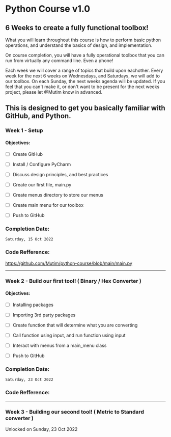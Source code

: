# **Python Course v1.0**

## 6 Weeks to create a fully functional toolbox!

What you will learn throughout this course is how to perform basic python operations, and understand the basics of design, and implementation. 

On course completion, you will have a fully operational toolbox that you can run from virtually any command line. Even a phone!

Each week we will cover a range of topics that build upon eachother. Every week for the next 6 weeks on Wednesdays, and Saturdays, we will add to our toolbox. 
On each Sunday, the next weeks agenda will be updated. If you feel that you can't make it, or don't want to be present for the next weeks project, please let @Mutim know in advanced. 

This is designed to get you basically familiar with GitHub, and Python.
---

### Week 1 - Setup

#### Objectives:


- [ ] Create GitHub
- [ ] Install / Configure PyCharm
- [ ] Discuss design principles, and best practices
- [ ] Create our first file, main.py
- [ ] Create menus directory to store our menus
- [ ] Create main menu for our toolbox
- [ ] Push to GitHub


### Completion Date:
    Saturday, 15 Oct 2022


### Code Refference:
https://github.com/Mutim/python-course/blob/main/main.py
        
---
### Week 2 - Build our first tool! ( Binary / Hex Converter )

#### Objectives:


- [ ] Installing packages
- [ ] Importing 3rd party packages
- [ ] Create function that will determine what you are converting
- [ ] Call function using input, and run function using input
- [ ] Interact with menus from a main_menu class
- [ ] Push to GitHub


### Completion Date:
    Saturday, 23 Oct 2022


### Code Refference:

---
### Week 3 - Building our second tool! ( Metric to Standard converter )

  Unlocked on Sunday, 23 Oct 2022
